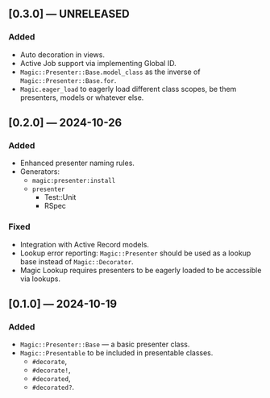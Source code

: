 ## [0.3.0] — UNRELEASED

### Added

- Auto decoration in views.
- Active Job support via implementing Global ID.
- `Magic::Presenter::Base.model_class` as the inverse of 	`Magic::Presenter::Base.for`.
- `Magic.eager_load` to eagerly load different class scopes, be them presenters, models or whatever else.


## [0.2.0] — 2024-10-26

### Added

- Enhanced presenter naming rules.
- Generators:
	- `magic:presenter:install`
	- `presenter`
		- Test::Unit
		- RSpec

### Fixed

- Integration with Active Record models.
- Lookup error reporting: `Magic::Presenter` should be used as a lookup base instead of `Magic::Decorator`.
- Magic Lookup requires presenters to be eagerly loaded to be accessible via lookups.


## [0.1.0] — 2024-10-19

### Added

- `Magic::Presenter::Base` — a basic presenter class.
- `Magic::Presentable` to be included in presentable classes.
	- `#decorate`,
	- `#decorate!`,
	- `#decorated`,
	- `#decorated?`.
